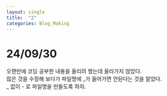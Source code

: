 ```yaml
---
layout: single
title:  "2"
categories: Blog_Making
---
```


# 24/09/30
오랜만에 코딩 공부한 내용을 올리려 했는데 올라가지 않았다.  
많은 것을 수정해 보다가 파일명에 _가 들어가면 안된다는 것을 알았다.  
_ 없이 - 로 파일명을 만들도록 하자.  
